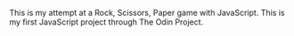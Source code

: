 This is my attempt at a Rock, Scissors, Paper game with JavaScript.
This is my first JavaScript project through The Odin Project.